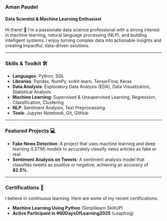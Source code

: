 ### **Aman Paudel**

#### **Data Scientist & Machine Learning Enthusiast**

Hi there! 👋 I'm a passionate data science professional with a strong interest in machine learning, natural language processing (NLP), and building intelligent systems. I enjoy turning complex data into actionable insights and creating impactful, data-driven solutions.

---

### **Skills & Toolkit** 🛠️

* **Languages**: Python, SQL
* **Libraries**: Pandas, NumPy, scikit-learn, TensorFlow, Keras
* **Data Analysis**: Exploratory Data Analysis (EDA), Data Visualization, Statistical Analysis
* **Machine Learning**: Supervised & Unsupervised Learning, Regression, Classification, Clustering
* **NLP**: Sentiment Analysis, Text Preprocessing
* **Tools**: Jupyter Notebook, Git, GitHub

---

### **Featured Projects** 💻

* **Fake News Detection**: A project that uses machine learning and deep learning (LSTM) models to accurately classify news articles as fake or real.
* **Sentiment Analysis on Tweets**: A sentiment analysis model that classifies tweets as positive or negative, achieving an accuracy of **82.5%**.

---

### **Certifications** 📜

I believe in continuous learning. Here are some of my recent certifications:

* **Machine Learning Using Python** (Simplilearn SkillUP)
* **Active Participant in #60DaysOfLearning2025** (Leapfrog)

